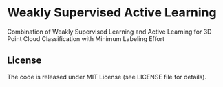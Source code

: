 # Weakly Supervised Active Learning
Combination of Weakly Supervised Learning and Active Learning for 3D Point Cloud Classification with Minimum Labeling Effort


## License
The code is released under MIT License (see LICENSE file for details).
